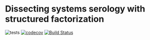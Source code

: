 # Dissecting systems serology with structured factorization

![tests](https://github.com/meyer-lab/systemsSerology/workflows/Run%20tests/badge.svg?branch=master)
[![codecov](https://codecov.io/gh/meyer-lab/systemsSerology/branch/master/graph/badge.svg)](https://codecov.io/gh/meyer-lab/systemsSerology)
[![Build Status](https://transduc.seas.ucla.edu/buildStatus/icon?job=meyer-lab%2FsystemsSerology%2Fmaster)](https://transduc.seas.ucla.edu/job/meyer-lab/job/systemsSerology/job/master/)
